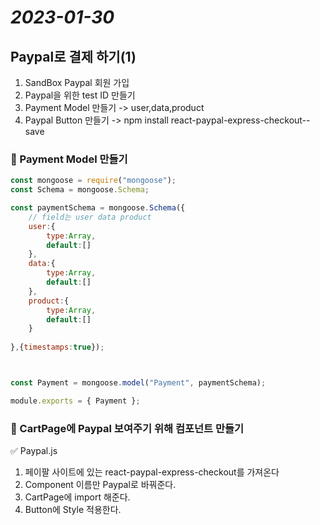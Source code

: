 # _2023-01-30_
## Paypal로 결제 하기(1)
1. SandBox Paypal 회원 가입 
2. Paypal을 위한 test ID 만들기
3. Payment Model 만들기 -> user,data,product
4. Paypal Button 만들기 -> npm install react-paypal-express-checkout--save

### 📌 Payment Model 만들기
```JavaScript
const mongoose = require("mongoose");
const Schema = mongoose.Schema;

const paymentSchema = mongoose.Schema({
    // field는 user data product
    user:{
        type:Array,
        default:[]
    },
    data:{
        type:Array,
        default:[]
    },
    product:{
        type:Array,
        default:[]
    }
 
},{timestamps:true});



const Payment = mongoose.model("Payment", paymentSchema);

module.exports = { Payment };

```
### 📌 CartPage에 Paypal 보여주기 위해 컴포넌트 만들기
✅ Paypal.js
1. 페이팔 사이트에 있는 react-paypal-express-checkout를 가져온다
2. Component 이름만 Paypal로 바꿔준다.
3. CartPage에 import 해준다.
4. Button에 Style 적용한다.

